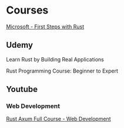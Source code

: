 # Courses


[Microsoft - First Steps with Rust](https://learn.microsoft.com/en-us/training/paths/rust-first-steps/)

## Udemy

Learn Rust by Building Real Applications

Rust Programming Course: Beginner to Expert

## Youtube

### Web Development
[Rust Axum Full Course - Web Development](https://www.youtube.com/watch?v=XZtlD_m59sM)
